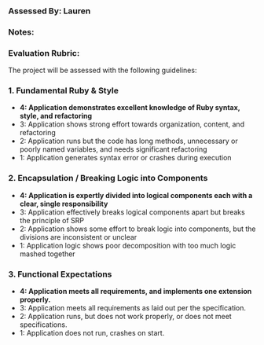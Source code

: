 ### Assessed By: Lauren

### Notes:

### Evaluation Rubric:

The project will be assessed with the following guidelines:

### 1. Fundamental Ruby & Style

* **4:  Application demonstrates excellent knowledge of Ruby syntax, style, and refactoring**
* 3:  Application shows strong effort towards organization, content, and refactoring
* 2:  Application runs but the code has long methods, unnecessary or poorly named variables, and needs significant refactoring
* 1:  Application generates syntax error or crashes during execution

### 2. Encapsulation / Breaking Logic into Components

* **4: Application is expertly divided into logical components each with a clear, single responsibility**
* 3: Application effectively breaks logical components apart but breaks the principle of SRP
* 2: Application shows some effort to break logic into components, but the divisions are inconsistent or unclear
* 1: Application logic shows poor decomposition with too much logic mashed together

### 3. Functional Expectations

* **4: Application meets all requirements, and implements one extension properly.**
* 3: Application meets all requirements as laid out per the specification.
* 2: Application runs, but does not work properly, or does not meet specifications.
* 1: Application does not run, crashes on start.
